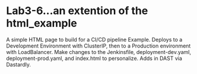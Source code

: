 # Lab3-6...an extention of the html_example
A simple HTML page to build for a CI/CD pipeline Example.  Deploys to a Development Environment with ClusterIP, then to a Production environment with LoadBalancer.  Make changes to the Jenkinsfile, deployment-dev.yaml, deployment-prod.yaml, and index.html to personalize.  Adds in DAST via Dastardly.
